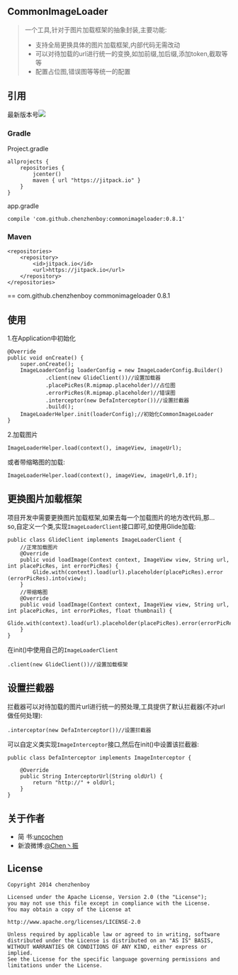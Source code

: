 
## CommonImageLoader ##
> 一个工具,针对于图片加载框架的抽象封装,主要功能:
>   
> - 支持全局更换具体的图片加载框架,内部代码无需改动
> - 可以对待加载的url进行统一的变换,如加前缀,加后缀,添加token,截取等等
> - 配置占位图,错误图等等统一的配置


## 引用 ##
最新版本号[![](https://jitpack.io/v/chenzhenboy/commonimageloader.svg)](https://jitpack.io/#chenzhenboy/commonimageloader)
### Gradle ###

Project.gradle

    allprojects {
    	repositories {
        	jcenter()
        	maven { url "https://jitpack.io" }
    	}
	}

app.gradle

    compile 'com.github.chenzhenboy:commonimageloader:0.8.1'

### Maven ###
	<repositories>
		<repository>
		    <id>jitpack.io</id>
		    <url>https://jitpack.io</url>
		</repository>
	</repositories>
==
	<dependency>
	    <groupId>com.github.chenzhenboy</groupId>
	    <artifactId>commonimageloader</artifactId>
	    <version>0.8.1</version>
	</dependency>

## 使用 ##
1.在Application中初始化  

    @Override
    public void onCreate() {
        super.onCreate();
        ImageLoaderConfig loaderConfig = new ImageLoaderConfig.Builder()
                .client(new GlideClient())//设置加载器
                .placePicRes(R.mipmap.placeholder)//占位图
                .errorPicRes(R.mipmap.placeholder)//错误图
                .interceptor(new DefaInterceptor())//设置拦截器
                .build();
        ImageLoaderHelper.init(loaderConfig);//初始化CommonImageLoader
    }

2.加载图片
	
	ImageLoaderHelper.load(context(), imageView, imageUrl);
  或者带缩略图的加载:

	ImageLoaderHelper.load(context(), imageView, imageUrl,0.1f);
		
## 更换图片加载框架 ##
项目开发中需要更换图片加载框架,如果去每一个加载图片的地方改代码,那...  
so,自定义一个类,实现`ImageLoaderClient`接口即可,如使用Glide加载:


    public class GlideClient implements ImageLoaderClient {
		//正常加载图片
    	@Override
    	public void loadImage(Context context, ImageView view, String url, 	int placePicRes, int errorPicRes) {
        	Glide.with(context).load(url).placeholder(placePicRes).error	(errorPicRes).into(view);
    	}
		//带缩略图
    	@Override
    	public void loadImage(Context context, ImageView view, String url, 	int placePicRes, int errorPicRes, float thumbnail) {
        	Glide.with(context).load(url).placeholder(placePicRes).error(errorPicRes).thumbnail(thumbnail).into(view);
    	}
	}
在init()中使用自己的`ImageLoaderClient`

    .client(new GlideClient())//设置加载框架

## 设置拦截器 ##
拦截器可以对待加载的图片url进行统一的预处理,工具提供了默认拦截器(不对url做任何处理):

    .interceptor(new DefaInterceptor())//设置拦截器
可以自定义类实现`ImageInterceptor`接口,然后在init()中设置该拦截器:

	public class DefaInterceptor implements ImageInterceptor {

    	@Override
    	public String InterceptorUrl(String oldUrl) {
        	return "http://" + oldUrl;
    	}
	}

## 关于作者 ##

- 简	书:[uncochen](http://www.jianshu.com/users/1695117cc969 )
- 新浪微博:[@Chen丶振](http://weibo.com/724132180 )

## License ##

    Copyright 2014 chenzhenboy

    Licensed under the Apache License, Version 2.0 (the "License");
    you may not use this file except in compliance with the License.
    You may obtain a copy of the License at

    http://www.apache.org/licenses/LICENSE-2.0

    Unless required by applicable law or agreed to in writing, software
    distributed under the License is distributed on an "AS IS" BASIS,
    WITHOUT WARRANTIES OR CONDITIONS OF ANY KIND, either express or implied.
    See the License for the specific language governing permissions and
    limitations under the License.
